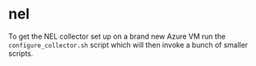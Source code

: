 # nel
To get the NEL collector set up on a brand new Azure VM run the ```configure_collector.sh``` script which will then invoke a bunch of smaller scripts.
